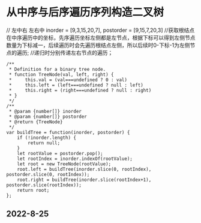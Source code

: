 # 从中序与后序遍历序列构造二叉树

// 左中右 左右中 inorder = [9,3,15,20,7], postorder = [9,15,7,20,3]
//获取根结点在中序遍历中的坐标，先序遍历坐标左侧都是左节点，根据下标可以得到左侧节点数量为下标减一，后续遍历时会先遍历根结点左侧，所以后续时0-下标-1为左侧节点的遍历;
//递归时分别传递左右节点的遍历；
```
/**
 * Definition for a binary tree node.
 * function TreeNode(val, left, right) {
 *     this.val = (val===undefined ? 0 : val)
 *     this.left = (left===undefined ? null : left)
 *     this.right = (right===undefined ? null : right)
 * }
 */
/**
 * @param {number[]} inorder
 * @param {number[]} postorder
 * @return {TreeNode}
 */
var buildTree = function(inorder, postorder) {
    if (!inorder.length) {
        return null;
    }
    let rootValue = postorder.pop();
    let rootIndex = inorder.indexOf(rootValue);
    let root = new TreeNode(rootValue);
    root.left = buildTree(inorder.slice(0, rootIndex), postorder.slice(0, rootIndex));
    root.right = buildTree(inorder.slice(rootIndex+1), postorder.slice(rootIndex));
    return root;
};
```
## 2022-8-25
